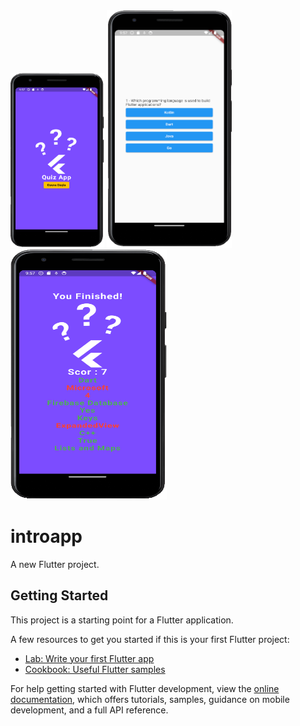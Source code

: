 
<img src="https://github.com/beyzakoser/flutter-workshops/blob/main/workshop5/img/homePage.png" width="150" height="280">
<img src="https://github.com/beyzakoser/flutter-workshops/blob/main/workshop5/img/questionPage.png" width="200" height="380">
<img src="https://github.com/beyzakoser/flutter-workshops/blob/main/workshop5/img/resultPage.png" width="250" height="400">



# introapp

A new Flutter project.

## Getting Started

This project is a starting point for a Flutter application.

A few resources to get you started if this is your first Flutter project:

- [Lab: Write your first Flutter app](https://docs.flutter.dev/get-started/codelab)
- [Cookbook: Useful Flutter samples](https://docs.flutter.dev/cookbook)

For help getting started with Flutter development, view the
[online documentation](https://docs.flutter.dev/), which offers tutorials,
samples, guidance on mobile development, and a full API reference.

